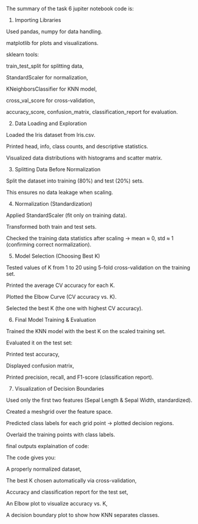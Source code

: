 The summary of the task 6 jupiter notebook code is:
1. Importing Libraries

Used pandas, numpy for data handling.

matplotlib for plots and visualizations.

sklearn tools:

train_test_split for splitting data,

StandardScaler for normalization,

KNeighborsClassifier for KNN model,

cross_val_score for cross-validation,

accuracy_score, confusion_matrix, classification_report for evaluation.

2. Data Loading and Exploration

Loaded the Iris dataset from Iris.csv.

Printed head, info, class counts, and descriptive statistics.

Visualized data distributions with histograms and scatter matrix.

3. Splitting Data Before Normalization

Split the dataset into training (80%) and test (20%) sets.

This ensures no data leakage when scaling.

4. Normalization (Standardization)

Applied StandardScaler (fit only on training data).

Transformed both train and test sets.

Checked the training data statistics after scaling → mean ≈ 0, std ≈ 1 (confirming correct normalization).

5. Model Selection (Choosing Best K)

Tested values of K from 1 to 20 using 5-fold cross-validation on the training set.

Printed the average CV accuracy for each K.

Plotted the Elbow Curve (CV accuracy vs. K).

Selected the best K (the one with highest CV accuracy).

6. Final Model Training & Evaluation

Trained the KNN model with the best K on the scaled training set.

Evaluated it on the test set:

Printed test accuracy,

Displayed confusion matrix,

Printed precision, recall, and F1-score (classification report).

7. Visualization of Decision Boundaries

Used only the first two features (Sepal Length & Sepal Width, standardized).

Created a meshgrid over the feature space.

Predicted class labels for each grid point → plotted decision regions.

Overlaid the training points with class labels.

final outputs explaination of code:

The code gives you:

A properly normalized dataset,

The best K chosen automatically via cross-validation,

Accuracy and classification report for the test set,

An Elbow plot to visualize accuracy vs. K,

A decision boundary plot to show how KNN separates classes.
